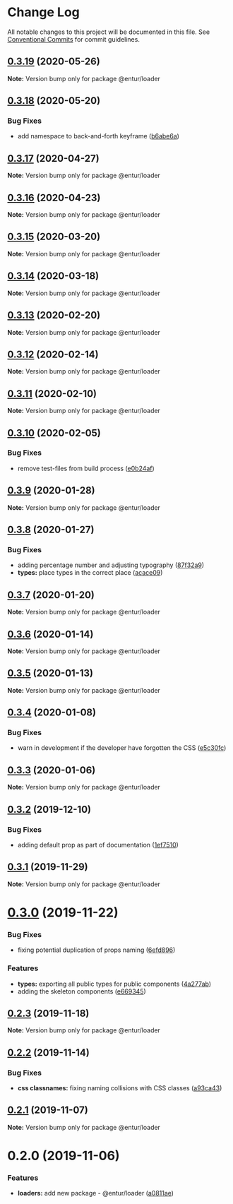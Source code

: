 # Change Log

All notable changes to this project will be documented in this file.
See [Conventional Commits](https://conventionalcommits.org) for commit guidelines.

## [0.3.19](https://bitbucket.org/enturas/design-system/compare/@entur/loader@0.3.18...@entur/loader@0.3.19) (2020-05-26)

**Note:** Version bump only for package @entur/loader

## [0.3.18](https://bitbucket.org/enturas/design-system/compare/@entur/loader@0.3.17...@entur/loader@0.3.18) (2020-05-20)

### Bug Fixes

- add namespace to back-and-forth keyframe ([b6abe6a](https://bitbucket.org/enturas/design-system/commits/b6abe6abf65cce851bfca176c4497b9c8fa8cb27))

## [0.3.17](https://bitbucket.org/enturas/design-system/compare/@entur/loader@0.3.16...@entur/loader@0.3.17) (2020-04-27)

**Note:** Version bump only for package @entur/loader

## [0.3.16](https://bitbucket.org/enturas/design-system/compare/@entur/loader@0.3.15...@entur/loader@0.3.16) (2020-04-23)

**Note:** Version bump only for package @entur/loader

## [0.3.15](https://bitbucket.org/enturas/design-system/compare/@entur/loader@0.3.14...@entur/loader@0.3.15) (2020-03-20)

**Note:** Version bump only for package @entur/loader

## [0.3.14](https://bitbucket.org/enturas/design-system/compare/@entur/loader@0.3.13...@entur/loader@0.3.14) (2020-03-18)

**Note:** Version bump only for package @entur/loader

## [0.3.13](https://bitbucket.org/enturas/design-system/compare/@entur/loader@0.3.12...@entur/loader@0.3.13) (2020-02-20)

**Note:** Version bump only for package @entur/loader

## [0.3.12](https://bitbucket.org/enturas/design-system/compare/@entur/loader@0.3.11...@entur/loader@0.3.12) (2020-02-14)

**Note:** Version bump only for package @entur/loader

## [0.3.11](https://bitbucket.org/enturas/design-system/compare/@entur/loader@0.3.10...@entur/loader@0.3.11) (2020-02-10)

**Note:** Version bump only for package @entur/loader

## [0.3.10](https://bitbucket.org/enturas/design-system/compare/@entur/loader@0.3.9...@entur/loader@0.3.10) (2020-02-05)

### Bug Fixes

- remove test-files from build process ([e0b24af](https://bitbucket.org/enturas/design-system/commits/e0b24af05d5c2ad8de4ae587d83c389495235890))

## [0.3.9](https://bitbucket.org/enturas/design-system/compare/@entur/loader@0.3.8...@entur/loader@0.3.9) (2020-01-28)

**Note:** Version bump only for package @entur/loader

## [0.3.8](https://bitbucket.org/enturas/design-system/compare/@entur/loader@0.3.7...@entur/loader@0.3.8) (2020-01-27)

### Bug Fixes

- adding percentage number and adjusting typography ([87f32a9](https://bitbucket.org/enturas/design-system/commits/87f32a9f7670ce93fa86c118e5a814b769e88cff))
- **types:** place types in the correct place ([acace09](https://bitbucket.org/enturas/design-system/commits/acace09ec0e258c5cff3a65e13ab29d6603780d9))

## [0.3.7](https://bitbucket.org/enturas/design-system/compare/@entur/loader@0.3.6...@entur/loader@0.3.7) (2020-01-20)

**Note:** Version bump only for package @entur/loader

## [0.3.6](https://bitbucket.org/enturas/design-system/compare/@entur/loader@0.3.5...@entur/loader@0.3.6) (2020-01-14)

**Note:** Version bump only for package @entur/loader

## [0.3.5](https://bitbucket.org/enturas/design-system/compare/@entur/loader@0.3.4...@entur/loader@0.3.5) (2020-01-13)

**Note:** Version bump only for package @entur/loader

## [0.3.4](https://bitbucket.org/enturas/design-system/compare/@entur/loader@0.3.3...@entur/loader@0.3.4) (2020-01-08)

### Bug Fixes

- warn in development if the developer have forgotten the CSS ([e5c30fc](https://bitbucket.org/enturas/design-system/commits/e5c30fc08624ef22c02773892778abd92205c6b0))

## [0.3.3](https://bitbucket.org/enturas/design-system/compare/@entur/loader@0.3.2...@entur/loader@0.3.3) (2020-01-06)

**Note:** Version bump only for package @entur/loader

## [0.3.2](https://bitbucket.org/enturas/design-system/compare/@entur/loader@0.3.1...@entur/loader@0.3.2) (2019-12-10)

### Bug Fixes

- adding default prop as part of documentation ([1ef7510](https://bitbucket.org/enturas/design-system/commits/1ef75107362f6262429d7fe31519b4353eccc8de))

## [0.3.1](https://bitbucket.org/enturas/design-system/compare/@entur/loader@0.3.0...@entur/loader@0.3.1) (2019-11-29)

**Note:** Version bump only for package @entur/loader

# [0.3.0](https://bitbucket.org/enturas/design-system/compare/@entur/loader@0.2.3...@entur/loader@0.3.0) (2019-11-22)

### Bug Fixes

- fixing potential duplication of props naming ([6efd896](https://bitbucket.org/enturas/design-system/commits/6efd896d381bca09bc047dbdaec6d2629a9571db))

### Features

- **types:** exporting all public types for public components ([4a277ab](https://bitbucket.org/enturas/design-system/commits/4a277ab266fdb32a6760821a07b1c6cc716bac85))
- adding the skeleton components ([e669345](https://bitbucket.org/enturas/design-system/commits/e6693452a20c6b3e44642113b6d08a72c1b100ea))

## [0.2.3](https://bitbucket.org/enturas/design-system/compare/@entur/loader@0.2.2...@entur/loader@0.2.3) (2019-11-18)

**Note:** Version bump only for package @entur/loader

## [0.2.2](https://bitbucket.org/enturas/design-system/compare/@entur/loader@0.2.1...@entur/loader@0.2.2) (2019-11-14)

### Bug Fixes

- **css classnames:** fixing naming collisions with CSS classes ([a93ca43](https://bitbucket.org/enturas/design-system/commits/a93ca435d3a01d61d8f02694a672686b9e943a66))

## [0.2.1](https://bitbucket.org/enturas/design-system/compare/@entur/loader@0.2.0...@entur/loader@0.2.1) (2019-11-07)

**Note:** Version bump only for package @entur/loader

# 0.2.0 (2019-11-06)

### Features

- **loaders:** add new package - @entur/loader ([a0811ae](https://bitbucket.org/enturas/design-system/commits/a0811aee2f1ba713a7190c9fa9fd84cdcd2a6d90))

